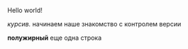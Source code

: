 Hello world!


*курсив.*
начинаем наше знакомство с контролем версии


**полужирный**
еще одна строка